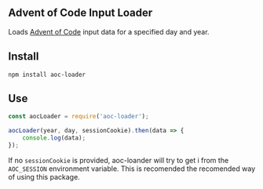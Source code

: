 Advent of Code Input Loader
----
Loads [Advent of Code](http://adventofcode.com/) input data for a specified day and year.

Install
----
`npm install aoc-loader`

Use
----
````javascript
const aocLoader = require('aoc-loader');

aocLoader(year, day, sessionCookie).then(data => {
    console.log(data);
});
````

If no `sessionCookie` is provided, aoc-loander will try to get i from the `AOC_SESSION` environment variable. This is recomended the recomended way of using this package.